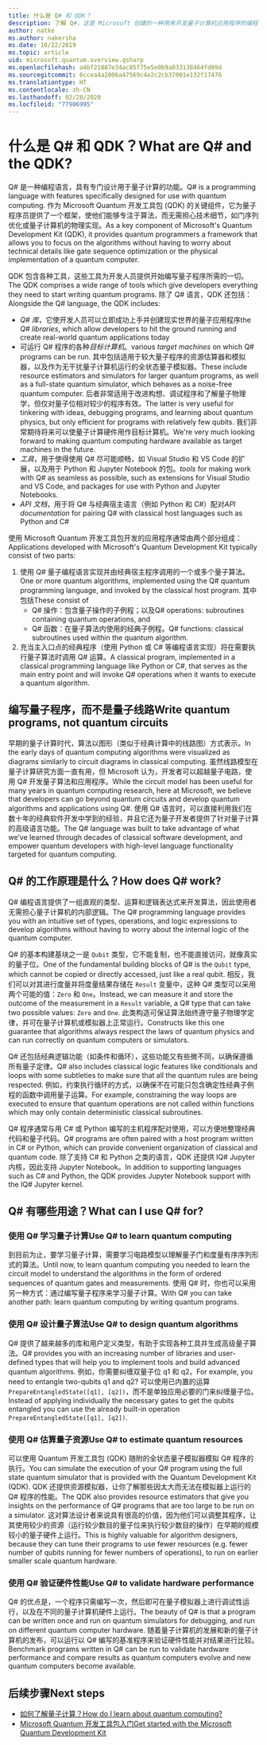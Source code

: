 ```yaml
---
title: 什么是 Q# 和 QDK？
description: 了解 Q#，这是 Microsoft 创建的一种用来开发量子计算机应用程序的编程语言，并且是 Microsoft Quantum 开发工具包的关键组件
author: natke
ms.author: nakersha
ms.date: 10/22/2019
ms.topic: article
uid: microsoft.quantum.overview.qsharp
ms.openlocfilehash: a4bf21887e34ac85f75e5e0b9a033138464fd09d
ms.sourcegitcommit: 6ccea4a2006a47569c4e2c2cb37001e132f17476
ms.translationtype: HT
ms.contentlocale: zh-CN
ms.lasthandoff: 02/28/2020
ms.locfileid: "77906995"
---
```

# <a name="what-are-q-and-the-qdk"></a><span data-ttu-id="20974-103">什么是 Q# 和 QDK？</span><span class="sxs-lookup"><span data-stu-id="20974-103">What are Q# and the QDK?</span></span>

<span data-ttu-id="20974-104">Q# 是一种编程语言，具有专门设计用于量子计算的功能。</span><span class="sxs-lookup"><span data-stu-id="20974-104">Q# is a programming language with features specifically designed for use with quantum computing.</span></span>
<span data-ttu-id="20974-105">作为 Microsoft Quantum 开发工具包 (QDK) 的关键组件，它为量子程序员提供了一个框架，使他们能够专注于算法，而无需担心技术细节，如门序列优化或量子计算机的物理实现。</span><span class="sxs-lookup"><span data-stu-id="20974-105">As a key component of Microsoft's Quantum Development Kit (QDK), it provides quantum programmers a framework that allows you to focus on the algorithms without having to worry about technical details like gate sequence optimization or the physical implementation of a quantum computer.</span></span>

<span data-ttu-id="20974-106">QDK 包含各种工具，这些工具为开发人员提供开始编写量子程序所需的一切。</span><span class="sxs-lookup"><span data-stu-id="20974-106">The QDK comprises a wide range of tools which give developers everything they need to start writing quantum programs.</span></span>
<span data-ttu-id="20974-107">除了 Q# 语言，QDK 还包括：</span><span class="sxs-lookup"><span data-stu-id="20974-107">Alongside the Q# language, the QDK includes:</span></span>
* <span data-ttu-id="20974-108">*Q# 库*，它使开发人员可以立即成功上手并创建现实世界的量子应用程序</span><span class="sxs-lookup"><span data-stu-id="20974-108">the *Q# libraries*, which allow developers to hit the ground running and create real-world quantum applications today</span></span>
* <span data-ttu-id="20974-109">可运行 Q# 程序的各种*目标计算机*。</span><span class="sxs-lookup"><span data-stu-id="20974-109">various *target machines* on which Q# programs can be run.</span></span> <span data-ttu-id="20974-110">其中包括适用于较大量子程序的资源估算器和模拟器，以及作为无干扰量子计算机运行的全状态量子模拟器。</span><span class="sxs-lookup"><span data-stu-id="20974-110">These include resource estimators and simulators for larger quantum programs, as well as a full-state quantum simulator, which behaves as a noise-free quantum computer.</span></span> <span data-ttu-id="20974-111">后者非常适用于改进构想、调试程序和了解量子物理学，但仅对量子位相对较少的程序有效。</span><span class="sxs-lookup"><span data-stu-id="20974-111">The latter is very useful for tinkering with ideas, debugging programs, and learning about quantum physics, but only efficient for programs with relatively few qubits.</span></span> <span data-ttu-id="20974-112">我们非常期待将来可以使量子计算硬件用作目标计算机。</span><span class="sxs-lookup"><span data-stu-id="20974-112">We're very much looking forward to making quantum computing hardware available as target machines in the future.</span></span>
* <span data-ttu-id="20974-113">*工具*，用于使得使用 Q# 尽可能顺畅，如 Visual Studio 和 VS Code 的扩展，以及用于 Python 和 Jupyter Notebook 的包。</span><span class="sxs-lookup"><span data-stu-id="20974-113">*tools* for making work with Q# as seamless as possible, such as extensions for Visual Studio and VS Code, and packages for use with Python and Jupyter Notebooks.</span></span>
* <span data-ttu-id="20974-114">*API 文档*，用于将 Q# 与经典宿主语言（例如 Python 和 C#）配对</span><span class="sxs-lookup"><span data-stu-id="20974-114">*API documentation* for pairing Q# with classical host languages such as Python and C#</span></span>

<span data-ttu-id="20974-115">使用 Microsoft Quantum 开发工具包开发的应用程序通常由两个部分组成：</span><span class="sxs-lookup"><span data-stu-id="20974-115">Applications developed with Microsoft's Quantum Development Kit typically consist of two parts:</span></span>
1. <span data-ttu-id="20974-116">使用 Q# 量子编程语言实现并由经典宿主程序调用的一个或多个量子算法。</span><span class="sxs-lookup"><span data-stu-id="20974-116">One or more quantum algorithms, implemented using the Q# quantum programming language, and invoked by the classical host program.</span></span> <span data-ttu-id="20974-117">其中包括</span><span class="sxs-lookup"><span data-stu-id="20974-117">These consist of</span></span> 
    - <span data-ttu-id="20974-118">Q# 操作：包含量子操作的子例程；以及</span><span class="sxs-lookup"><span data-stu-id="20974-118">Q# operations: subroutines containing quantum operations, and</span></span> 
    - <span data-ttu-id="20974-119">Q# 函数：在量子算法内使用的经典子例程。</span><span class="sxs-lookup"><span data-stu-id="20974-119">Q# functions: classical subroutines used within the quantum algorithm.</span></span>
2. <span data-ttu-id="20974-120">充当主入口点的经典程序（使用 Python 或 C# 等编程语言实现）将在需要执行量子算法时调用 Q# 运算。</span><span class="sxs-lookup"><span data-stu-id="20974-120">A classical program, implemented in a classical programming language like Python or C#, that serves as the main entry point and will invoke Q# operations when it wants to execute a quantum algorithm.</span></span>

## <a name="write-quantum-programs-not-quantum-circuits"></a><span data-ttu-id="20974-121">编写量子程序，而不是量子线路</span><span class="sxs-lookup"><span data-stu-id="20974-121">Write quantum programs, not quantum circuits</span></span>

<span data-ttu-id="20974-122">早期的量子计算时代，算法以图形（类似于经典计算中的线路图）方式表示。</span><span class="sxs-lookup"><span data-stu-id="20974-122">In the early days of quantum computing algorithms were visualized as diagrams similarly to circuit diagrams in classical computing.</span></span>
<span data-ttu-id="20974-123">虽然线路模型在量子计算研究方面一直有用，但 Microsoft 认为，开发者可以超越量子电路，使用 Q# 开发量子算法和应用程序。</span><span class="sxs-lookup"><span data-stu-id="20974-123">While the circuit model has been useful for many years in quantum computing research, here at Microsoft, we believe that developers can go beyond quantum circuits and develop quantum algorithms and applications using Q#.</span></span>
<span data-ttu-id="20974-124">使用 Q# 语言时，可以直接利用我们在数十年的经典软件开发中学到的经验，并且它还为量子开发者提供了针对量子计算的高级语言功能。</span><span class="sxs-lookup"><span data-stu-id="20974-124">The Q# language was built to take advantage of what we’ve learned through decades of classical software development, and empower quantum developers with high-level language functionality targeted for quantum computing.</span></span>

## <a name="how-does-q-work"></a><span data-ttu-id="20974-125">Q# 的工作原理是什么？</span><span class="sxs-lookup"><span data-stu-id="20974-125">How does Q# work?</span></span>

<span data-ttu-id="20974-126">Q# 编程语言提供了一组直观的类型、运算和逻辑表达式来开发算法，因此使用者无需担心量子计算机的内部逻辑。</span><span class="sxs-lookup"><span data-stu-id="20974-126">The Q# programming language provides you with an intuitive set of types, operations, and logic expressions to develop algorithms without having to worry about the internal logic of the quantum computer.</span></span>

<span data-ttu-id="20974-127">Q# 的基本构建基块之一是 `Qubit` 类型，它不能复制，也不能直接访问，就像真实的量子位。</span><span class="sxs-lookup"><span data-stu-id="20974-127">One of the fundamental building blocks of Q# is the `Qubit` type, which cannot be copied or directly accessed, just like a real qubit.</span></span>
<span data-ttu-id="20974-128">相反，我们可以对其进行度量并将度量结果存储在 `Result` 变量中，这种 Q# 类型可以采用两个可能的值：`Zero` 和 `One`。</span><span class="sxs-lookup"><span data-stu-id="20974-128">Instead, we can measure it and store the outcome of the measurement in a `Result` variable, a Q# type that can take two possible values: `Zero` and `One`.</span></span>
<span data-ttu-id="20974-129">此类构造可保证算法始终遵守量子物理学定律，并可在量子计算机或模拟器上正常运行。</span><span class="sxs-lookup"><span data-stu-id="20974-129">Constructs like this one guarantee that algorithms always respect the laws of quantum physics and can run correctly on quantum computers or simulators.</span></span>

<span data-ttu-id="20974-130">Q# 还包括经典逻辑功能（如条件和循环），这些功能又有些微不同，以确保遵循所有量子定律。</span><span class="sxs-lookup"><span data-stu-id="20974-130">Q# also includes classical logic features like conditionals and loops with some subtleties to make sure that all the quantum rules are being respected.</span></span>
<span data-ttu-id="20974-131">例如，约束执行循环的方式，以确保不在可能只包含确定性经典子例程的函数中调用量子运算。</span><span class="sxs-lookup"><span data-stu-id="20974-131">For example, constraining the way loops are executed to ensure that quantum operations are not called within functions which may only contain deterministic classical subroutines.</span></span>

<span data-ttu-id="20974-132">Q# 程序通常与用 C# 或 Python 编写的主机程序配对使用，可以方便地整理经典代码和量子代码。</span><span class="sxs-lookup"><span data-stu-id="20974-132">Q# programs are often paired with a host program written in C# or Python, which can provide convenient organization of classical and quantum code.</span></span>
<span data-ttu-id="20974-133">除了支持 C# 和 Python 之类的语言，QDK 还提供 IQ# Jupyter 内核，因此支持 Jupyter Notebook。</span><span class="sxs-lookup"><span data-stu-id="20974-133">In addition to supporting languages such as C# and Python, the QDK provides Jupyter Notebook support with the IQ# Jupyter kernel.</span></span>

## <a name="what-can-i-use-q-for"></a><span data-ttu-id="20974-134">Q# 有哪些用途？</span><span class="sxs-lookup"><span data-stu-id="20974-134">What can I use Q# for?</span></span>

### <a name="use-q-to-learn-quantum-computing"></a><span data-ttu-id="20974-135">使用 Q# 学习量子计算</span><span class="sxs-lookup"><span data-stu-id="20974-135">Use Q# to learn quantum computing</span></span>

<span data-ttu-id="20974-136">到目前为止，要学习量子计算，需要学习电路模型以理解量子门和度量有序序列形式的算法。</span><span class="sxs-lookup"><span data-stu-id="20974-136">Until now, to learn quantum computing you needed to learn the circuit model to understand the algorithms in the form of ordered sequences of quantum gates and measurements.</span></span> <span data-ttu-id="20974-137">使用 Q# 时，你也可以采用另一种方式：通过编写量子程序来学习量子计算。</span><span class="sxs-lookup"><span data-stu-id="20974-137">With Q# you can take another path: learn quantum computing by writing quantum programs.</span></span>

### <a name="use-q-to-design-quantum-algorithms"></a><span data-ttu-id="20974-138">使用 Q# 设计量子算法</span><span class="sxs-lookup"><span data-stu-id="20974-138">Use Q# to design quantum algorithms</span></span>

<span data-ttu-id="20974-139">Q# 提供了越来越多的库和用户定义类型，有助于实现各种工具并生成高级量子算法。</span><span class="sxs-lookup"><span data-stu-id="20974-139">Q# provides you with an increasing number of libraries and user-defined types that will help you to implement tools and build advanced quantum algorithms.</span></span> <span data-ttu-id="20974-140">例如，你需要纠缠双量子位 q1 和 q2。</span><span class="sxs-lookup"><span data-stu-id="20974-140">For example, you need to entangle two-qubits q1 and q2?</span></span> <span data-ttu-id="20974-141">可以使用已内置的运算 `PrepareEntangledState([q1], [q2])`，而不是单独应用必要的门来纠缠量子位。</span><span class="sxs-lookup"><span data-stu-id="20974-141">Instead of applying individually the necessary gates to get the qubits entangled you can use the already built-in operation `PrepareEntangledState([q1], [q2])`.</span></span>

### <a name="use-q-to-estimate-quantum-resources"></a><span data-ttu-id="20974-142">使用 Q# 估算量子资源</span><span class="sxs-lookup"><span data-stu-id="20974-142">Use Q# to estimate quantum resources</span></span>

<span data-ttu-id="20974-143">可以使用 Quantum 开发工具包 (QDK) 随附的全状态量子模拟器模拟 Q# 程序的执行。</span><span class="sxs-lookup"><span data-stu-id="20974-143">You can simulate the execution of your Q# program using the full state quantum simulator that is provided with the Quantum Development Kit (QDK).</span></span>  <span data-ttu-id="20974-144">QDK 还提供资源模拟器，让你了解那些因太大而无法在模拟器上运行的 Q# 程序的性能。</span><span class="sxs-lookup"><span data-stu-id="20974-144">The QDK also provides resource estimators that give you insights on the performance of Q# programs that are too large to be run on a simulator.</span></span>  <span data-ttu-id="20974-145">这对算法设计者来说具有很高的价值，因为他们可以调整其程序，让其使用较少的资源（运行较少数目的量子位来执行较少数目的操作）在早期的规模较小的量子硬件上运行。</span><span class="sxs-lookup"><span data-stu-id="20974-145">This is highly valuable for algorithm designers, because they can tune their programs to use fewer resources (e.g. fewer number of qubits running for fewer numbers of operations), to run on earlier smaller scale quantum hardware.</span></span>

### <a name="use-q-to-validate-hardware-performance"></a><span data-ttu-id="20974-146">使用 Q# 验证硬件性能</span><span class="sxs-lookup"><span data-stu-id="20974-146">Use Q# to validate hardware performance</span></span>

<span data-ttu-id="20974-147">Q# 的优点是，一个程序只需编写一次，然后即可在量子模拟器上进行调试性运行，以及在不同的量子计算机硬件上运行。</span><span class="sxs-lookup"><span data-stu-id="20974-147">The beauty of Q# is that a program can be written once and run on quantum simulators for debugging, and run on different quantum computer hardware.</span></span>  <span data-ttu-id="20974-148">随着量子计算机的发展和新的量子计算机的发布，可以运行以 Q# 编写的基准程序来验证硬件性能并对结果进行比较。</span><span class="sxs-lookup"><span data-stu-id="20974-148">Benchmark programs written in Q# can be run to validate hardware performance and compare results as quantum computers evolve and new quantum computers become available.</span></span>  

## <a name="next-steps"></a><span data-ttu-id="20974-149">后续步骤</span><span class="sxs-lookup"><span data-stu-id="20974-149">Next steps</span></span>

* [<span data-ttu-id="20974-150">如何了解量子计算？</span><span class="sxs-lookup"><span data-stu-id="20974-150">How do I learn about quantum computing?</span></span>](xref:microsoft.quantum.overview.learn)
* [<span data-ttu-id="20974-151">Microsoft Quantum 开发工具包入门</span><span class="sxs-lookup"><span data-stu-id="20974-151">Get started with the Microsoft Quantum Development Kit</span></span>](xref:microsoft.quantum.welcome)
